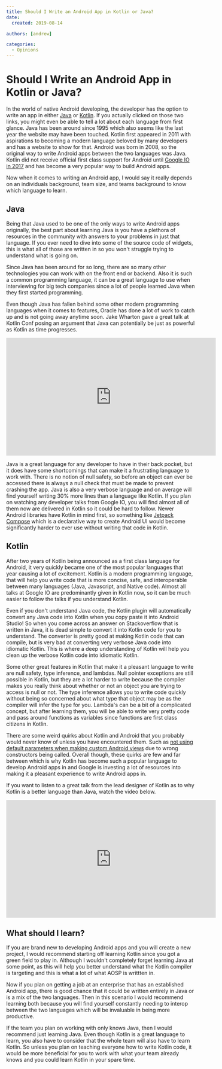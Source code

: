 ```yaml
---
title: Should I Write an Android App in Kotlin or Java?
date:
  created: 2019-08-14

authors: [andrew]

categories:
  - Opinions
---
```


# Should I Write an Android App in Kotlin or Java?

In the world of native Android developing, the developer has the option to write an app in either [Java](https://www.java.com/en/) or [Kotlin](https://kotlinlang.org/). If you actually clicked on those two links, you might even be able to tell a lot about each language from first glance. Java has been around since 1995 which also seems like the last year the website may have been touched. Kotlin first appeared in 2011 with aspirations to becoming a modern language beloved by many developers and has a website to show for that. Android was born in 2008, so the original way to write Android apps between the two languages was Java. Kotlin did not receive official first class support for Android until [Google IO in 2017](https://blog.jetbrains.com/kotlin/2017/05/kotlin-on-android-now-official/) and has become a very popular way to build Android apps. 

Now when it comes to writing an Android app, I would say it really depends on an individuals background, team size, and teams background to know which language to learn. 

<!-- more -->

## Java

Being that Java used to be one of the only ways to write Android apps originally, the best part about learning Java is you have a plethora of resources in the community with answers to your problems in just that language. If you ever need to dive into some of the source code of widgets, this is what all of those are written in so you won't struggle trying to understand what is going on. 

Since Java has been around for so long, there are so many other technologies you can work with on the front end or backend. Also it is such a common programming language, it can be a great language to use when interviewing for big tech companies since a lot of people learned Java when they first started programming. 

Even though Java has fallen behind some other modern programming languages when it comes to features, Oracle has done a lot of work to catch up and is not going away anytime soon. Jake Wharton gave a great talk at Kotlin Conf posing an argument that Java can potentially be just as powerful as Kotlin as time progresses. 

<iframe width="560" height="315" src="https://www.youtube.com/embed/te3OU9fxC8U" frameborder="0" allow="accelerometer; autoplay; encrypted-media; gyroscope; picture-in-picture" allowfullscreen></iframe>

Java is a great language for any developer to have in their back pocket, but it does have some shortcomings that can make it a frustrating language to work with. There is no notion of null safety, so before an object can ever be accessed there is always a null check that must be made to prevent crashing the app. Java is also a very verbose language and on average will find yourself writing 30% more lines than a language like Kotlin. If you plan on watching any developer talks from Google IO, you will find almost all of them now are delivered in Kotlin so it could be hard to follow. Newer Android libraries have Kotlin in mind first, so something like [Jetpack Compose](https://developer.android.com/jetpack/compose) which is a declarative way to create Android UI would become significantly harder to ever use without writing that code in Kotlin. 



## Kotlin

After two years of Kotlin being announced as a first class language for Android, it very quickly became one of the most popular languages that year causing a lot of excitement. Kotlin is a modern programming language, that will help you write code that is more concise, safe, and interoperable between many languages (Java, Javascript, and Native code). Almost all talks at Google IO are predominantly given in Kotlin now, so it can be much easier to follow the talks if you understand Kotlin. 

Even if you don't understand Java code, the Kotlin plugin will automatically convert any Java code into Kotlin when you copy paste it into Android Studio! So when you come across an answer on Stackoverflow that is written in Java, it is dead simple to convert it into Kotlin code for you to understand. The converter is pretty good at making Kotlin code that can compile, but is very bad at converting very verbose Java code into idiomatic Kotlin. This is where a deep understanding of Kotlin will help you clean up the verbose Kotlin code into idiomatic Kotlin. 

Some other great features in Kotlin that make it a pleasant language to write are null safety, type inference, and lambdas. Null pointer exceptions are still possible in Kotlin, but they are a lot harder to write because the compiler makes you really think about whether or not an object you are trying to access is null or not. The type inference allows you to write code quickly without being so concerned about what type that object may be as the compiler will infer the type for you. Lambda's can be a bit of a complicated concept, but after learning them, you will be able to write very pretty code and pass around functions as variables since functions are first class citizens in Kotlin. 

There are some weird quirks about Kotlin and Android that you probably would never know of unless you have encountered them. Such as [not using default parameters when making custom Android views](https://medium.com/@mmlodawski/https-medium-com-mmlodawski-do-not-always-trust-jvmoverloads-5251f1ad2cfe) due to wrong constructors being called. Overall though, these quirks are few and far between which is why Kotlin has become such a popular language to develop Android apps in and Google is investing a lot of resources into making it a pleasant experience to write Android apps in. 

If you want to listen to a great talk from the lead designer of Kotlin as to why Kotlin is a better language than Java, watch the video below. 

<iframe width="560" height="315" src="https://www.youtube.com/embed/4-2oRI4OrUg" frameborder="0" allow="accelerometer; autoplay; encrypted-media; gyroscope; picture-in-picture" allowfullscreen></iframe>

## What should I learn?

If you are brand new to developing Android apps and you will create a new project, I would recommend starting off learning Kotlin since you got a green field to play in. Although I wouldn't completely forget learning Java at some point, as this will help you better understand what the Kotlin compiler is targeting and this is what a lot of what AOSP is writtten in. 

Now if you plan on getting a job at an enterprise that has an established Android app, there is good chance that it could be written entirely in Java or is a mix of the two languages. Then in this scenario I would recommend learning both because you will find yourself constantly needing to interop between the two languages which will be invaluable in being more productive. 

If the team you plan on working with only knows Java, then I would recommend just learning Java. Even though Kotlin is a great language to learn, you also have to consider that the whole team will also have to learn Kotlin. So unless you plan on teaching everyone how to write Kotlin code, it would be more beneficial for you to work with what your team already knows and you could learn Kotlin in your spare time. 